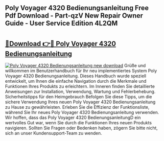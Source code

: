 ## Poly Voyager 4320 Bedienungsanleitung Free Pdf Download - Part-qzV New Repair Owner Guide - User Service Edition 4L2QM

# <h2><a href="http://df5r4sh.blite.top/?on=Poly+Voyager+4320+Bedienungsanleitung">🔗Download 👉🔴 Poly Voyager 4320 Bedienungsanleitung</a></h2>

[![Poly Voyager 4320 Bedienungsanleitung new download](https://i.imgur.com/lujVjoI.png)](http://df5r4sh.blite.top/?on=Poly+Voyager+4320+Bedienungsanleitung)
Grüße und willkommen im Benutzerhandbuch für Ihr neu implementiertes System Poly Voyager 4320 Bedienungsanleitung. Dieses Handbuch wurde speziell entwickelt, um Ihnen die einfache Navigation durch die Merkmale und Funktionen Ihres Produkts zu erleichtern. Im Inneren finden Sie detaillierte Anweisungen zur Installation, Verwendung, Wartung und Fehlerbehebung. Sicherheitstipps für den Heimgebrauch Befolgen Sie diese Tipps, um die sichere Verwendung Ihres neuen Poly Voyager 4320 Bedienungsanleitung zu Hause zu gewährleisten. Erleben Sie die Effizienz der Funktionsliste, während Sie Ihr neues Poly Voyager 4320 Bedienungsanleitung verwenden. Wir hoffen, dass das Poly Voyager 4320 BedienungsanleitungD ein wertvolles Gut war, wenn Sie durch die Funktionen Ihres neuen Produkts navigieren. Sollten Sie Fragen oder Bedenken haben, zögern Sie bitte nicht, sich an unser Kundensupport-Team zu wenden.
